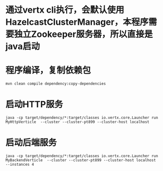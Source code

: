 # 通过vertx cli执行，会默认使用HazelcastClusterManager，本程序需要独立Zookeeper服务器，所以直接是java启动


# 程序编译，复制依赖包
```
mvn clean compile dependency:copy-dependencies
```

# 启动HTTP服务
```
java -cp target/dependency/*:target/classes io.vertx.core.Launcher run MyHttpVerticle  --cluster --cluster-pt899 --cluster-host localhost
```

# 启动后端服务
```
java -cp target/dependency/*:target/classes io.vertx.core.Launcher run MyBackendVerticle  --cluster --cluster-pt899 --cluster-host localhost --instances 4
```
